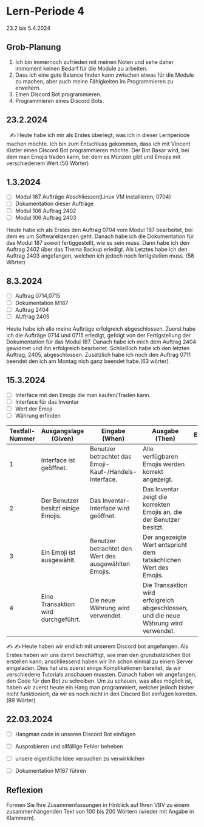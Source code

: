 
# Lern-Periode 4

23.2 bis 5.4.2024

## Grob-Planung

1. Ich bin immernoch zufrieden mit meinen Noten und sehe daher immoment keinen Bedarf für die Module zu arbeiten.
2. Dass ich eine gute Balance finden kann zwischen etwas für die Module zu machen, aber auch meine Fähigkeiten im Programmieren zu erweitern.
3. Einen Discord Bot programmieren.
4. Programmieren eines Discord Bots.

## 23.2.2024
 
✍️ Heute habe ich mir als Erstes überlegt, was ich in dieser Lernperiode machen möchte. Ich bin zum Entschluss gekommen, dass ich mit Vincent Kistler einen Discord Bot programmieren möchte. Der Bot Basar wird, bei dem man Emojis traden kann, bei dem es Münzen gibt und Emojis mit verschiedenem Wert.(50 Wörter)

## 1.3.2024

- [ ] Modul 187 Aufträge Abschliessen(Linux VM installieren, 0704)
- [ ] Dokumentation dieser Aufträge
- [ ] Modul 106 Auftrag 2402
- [ ] Modul 106 Auftrag 2403

Heute habe ich als Erstes den Auftrag 0704 vom Modul 187 bearbeitet, bei dem es um Softwarelizenzen geht. Danach habe ich die Dokumentation für das Modul 187 soweit fertiggestellt, wie es sein muss. Dann habe ich den Auftrag 2402 über das Thema Backup erledigt. Als Letztes habe ich den Auftrag 2403 angefangen, welchen ich jedoch noch fertigstellen muss. (58 Wörter)
 
## 8.3.2024

- [ ] Auftrag 0714,0715
- [ ] Dokumentation M187
- [ ] Auftrag 2404
- [ ] AUftrag 2405

Heute habe ich alle meine Aufträge erfolgreich abgeschlossen. Zuerst habe ich die Aufträge 0714 und 0715 erledigt, gefolgt von der Fertigstellung der Dokumentation für das Modul 187. Danach habe ich mich dem Auftrag 2404 gewidmet und ihn erfolgreich bearbeitet. Schließlich habe ich den letzten Auftrag, 2405, abgeschlossen. Zusätzlich habe ich noch den Auftrag 0711 beendet den ich am Montag nich ganz beendet habe.(63 wörter).

    
## 15.3.2024

- [ ] Interface mit den Emojis die man kaufen/Traden kann.
- [ ] Interface für das Inventar
- [ ] Wert der Emoji
- [ ] Währung erfinden

| Testfall-Nummer | Ausgangslage (Given)                              | Eingabe (When)                                      | Ausgabe (Then)                                                                   | Erfüllt? |
| --------------- | --------------------------------------------------- | ---------------------------------------------------- | -------------------------------------------------------------------------------- | -------- |
| 1               | Interface ist geöffnet.                            | Benutzer betrachtet das Emoji-Kauf-/Handels-Interface. | Alle verfügbaren Emojis werden korrekt angezeigt.                              |          |
| 2               | Der Benutzer besitzt einige Emojis.                | Das Inventar-Interface wird geöffnet.                | Das Inventar zeigt die korrekten Emojis an, die der Benutzer besitzt.           |          |
| 3               | Ein Emoji ist ausgewählt.                          | Benutzer betrachtet den Wert des ausgewählten Emojis. | Der angezeigte Wert entspricht dem tatsächlichen Wert des Emojis.               |          |
| 4               | Eine Transaktion wird durchgeführt.                 | Die neue Währung wird verwendet.                     | Die Transaktion wird erfolgreich abgeschlossen, und die neue Währung wird verwendet. |          |


✍️ 
✍️ Heute haben wir endlich mit unserem Discord bot angefangen. Als Erstes haben wir uns damit beschäftigt, wie man den grundsätzlichen Bot erstellen kann; anschliessend haben wir ihn schon einmal zu einem Server eingeladen. Dies hat uns zuerst einige Komplikationen bereitet, da wir verschiedene Tutorials anschauen mussten. Danach haben wir angefangen, den Code für den Bot zu schreiben. Um zu schauen, was alles möglich ist, haben wir zuerst heute ein Hang man programmiert, welcher jedoch bisher nicht funktioniert, da wir es noch nicht in den Discord Bot einfügen konnten. (89 Wörter)

## 22.03.2024

- [ ] Hangman code in unseren Discord Bot einfügen
- [ ] Ausprobieren und allfällige Fehler beheben
- [ ] unsere eigentliche Idee versuchen zu verwirklichen
- [ ] Dokumentation M187 führen



## Reflexion

Formen Sie Ihre Zusammenfassungen in Hinblick auf Ihren VBV zu einem zusammenhängenden Text von 100 bis 200 Wörtern (wieder mit Angabe in Klammern).
